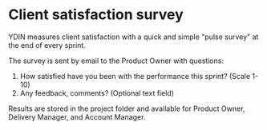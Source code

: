 # Client satisfaction survey

YDIN measures client satisfaction with a quick and simple "pulse survey" at the end of every sprint.

The survey is sent by email to the Product Owner with questions:

1. How satisfied have you been with the performance this sprint? (Scale 1-10)
2. Any feedback, comments? (Optional text field)

Results are stored in the project folder and available for Product Owner, Delivery Manager, and Account Manager.
